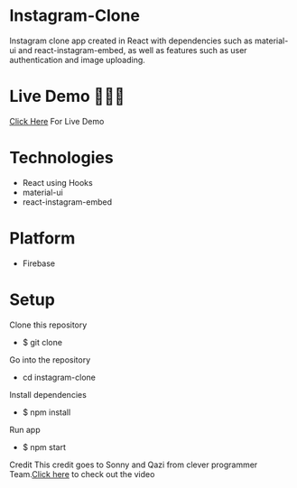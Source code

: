 # Instagram-Clone

Instagram clone app created in React with dependencies such as material-ui and react-instagram-embed, as well as features such as user authentication and image uploading.

# Live Demo 🚀🚀🚀

<a href="https://instagram-clone-dbe21.web.app/">Click Here</a> For Live Demo

# Technologies

- React using Hooks
- material-ui
- react-instagram-embed

# Platform

- Firebase

# Setup

Clone this repository

- $ git clone

Go into the repository

- cd instagram-clone

Install dependencies

- $ npm install

Run app

- $ npm start

Credit
This credit goes to Sonny and Qazi from clever programmer Team.<a href="https://www.youtube.com/watch?v=f7T48W0cwXM">Click here</a> to check out the video

